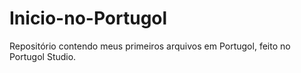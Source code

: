 # Inicio-no-Portugol
Repositório contendo meus primeiros arquivos em Portugol, feito no Portugol Studio.
